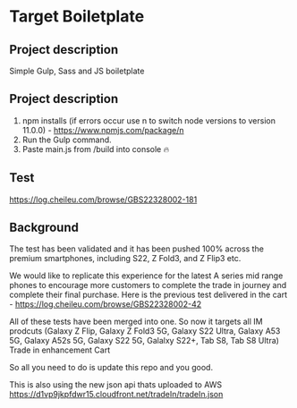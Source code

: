 # Target Boiletplate

## Project description

Simple Gulp, Sass and JS boiletplate

## Project description

1. npm installs (if errors occur use n to switch node versions to version 11.0.0) - https://www.npmjs.com/package/n
2. Run the Gulp command.
3. Paste main.js from /build into console :fire:

## Test

https://log.cheileu.com/browse/GBS22328002-181

## Background

The test has been validated and it has been pushed 100% across the premium smartphones, including S22, Z Fold3, and Z Flip3 etc.

We would like to replicate this experience for the latest A series mid range phones to encourage more customers to complete the trade in journey and complete their final purchase. Here is the previous test delivered in the cart - https://log.cheileu.com/browse/GBS22328002-42

All of these tests have been merged into one. So now it targets all IM prodcuts
(Galaxy Z Flip, Galaxy Z Fold3 5G, Galaxy S22 Ultra, Galaxy A53 5G, Galaxy A52s 5G, Galaxy S22 5G, Galalxy S22+, Tab S8, Tab S8 Ultra) Trade in enhancement Cart

So all you need to do is update this repo and you good.

This is also using the new json api thats uploaded to AWS
https://d1vp9jkpfdwr15.cloudfront.net/tradeIn/tradeIn.json
